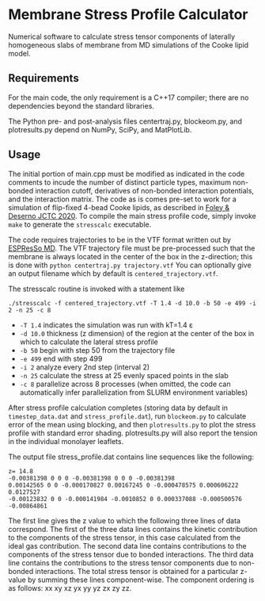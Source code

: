 # Membrane Stress Profile Calculator
Numerical software to calculate stress tensor components of laterally homogeneous slabs of membrane from MD simulations of the Cooke lipid model.

## Requirements

For the main code, the only requirement is a C++17 compiler; there are no dependencies beyond the standard libraries.

The Python pre- and post-analysis files centertraj.py, blockeom.py, and plotresults.py depend on NumPy, SciPy, and MatPlotLib.

## Usage

The initial portion of main.cpp must be modified as indicated in the code comments to incude the number of distinct particle types, maximum non-bonded interaction cutoff, derivatives of non-bonded interaction potentials, and the interaction matrix. The code as is comes pre-set to work for a simulation of flip-fixed 4-bead Cooke lipids, as described in [Foley & Deserno JCTC 2020](https://doi.org/10.1021/acs.jctc.0c00862). To compile the main stress profile code, simply invoke `make` to generate the `stresscalc` executable.

The code requires trajectories to be in the VTF format written out by [ESPResSo MD](https://espressomd.org). The VTF trajectory file must be pre-processed such that the membrane is always located in the center of the box in the z-direction; this is done with
`python centertraj.py trajectory.vtf`
You can optionally give an output filename which by default is `centered_trajectory.vtf`.

The stresscalc routine is invoked with a statement like

`./stresscalc -f centered_trajectory.vtf -T 1.4 -d 10.0 -b 50 -e 499 -i 2 -n 25 -c 8`

* `-T 1.4` indicates the simulation was run with kT=1.4 ε
* `-d 10.0` thickness (z dimension) of the region at the center of the box in which to calculate the lateral stress profile
* `-b 50` begin with step 50 from the trajectory file
* `-e 499` end with step 499
* `-i 2` analyze every 2nd step (interval 2)
* `-n 25` calculate the stress at 25 evenly spaced points in the slab
* `-c 8` parallelize across 8 processes (when omitted, the code can automatically infer parallelization from SLURM environment variables)

After stress profile calculation completes (storing data by default in `timestep_data.dat` and `stress_profile.dat`), run `blockeom.py` to calculate error of the mean using blocking, and then `plotresults.py` to plot the stress profile with standard error shading. plotresults.py will also report the tension in the individual monolayer leaflets.

The output file stress_profile.dat contains line sequences like the following:

    z= 14.8
    -0.00381398 0 0 0 -0.00381398 0 0 0 -0.00381398
    0.00142565 0 0 -0.000170827 0.00167245 0 -0.000478575 0.000606222 0.0127527
    -0.00123832 0 0 -0.000141984 -0.0010852 0 0.000337088 -0.000500576 -0.00864861

The first line gives the z value to which the following three lines of data correspond. The first of the three data lines contains the kinetic contribution to the components of the stress tensor, in this case calculated from the ideal gas contribution. The second data line contains contributions to the components of the stress tensor due to bonded interactions. The third data line contains the contributions to the stress tensor components due to non-bonded interactions. The total stress tensor is obtained for a particular z-value by summing these lines component-wise. The component ordering is as follows: xx xy xz yx yy yz zx zy zz.
